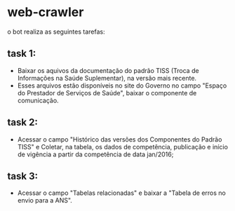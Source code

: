 # web-crawler
o bot realiza as seguintes tarefas:

## task 1:
- Baixar os aquivos da documentação do padrão TISS (Troca de Informações na Saúde Suplementar), na versão mais recente. 
- Esses arquivos estão disponíveis no site do Governo no campo "Espaço do Prestador de Serviços de Saúde", baixar o componente de comunicação.
## task 2:
- Acessar o campo "Histórico das versões dos Componentes do Padrão TISS" e Coletar, na tabela, os dados de competência, publicação e início de vigência a partir da competência de data jan/2016;
## task 3:
- Acessar o campo "Tabelas relacionadas" e baixar a "Tabela de erros no envio para a ANS".